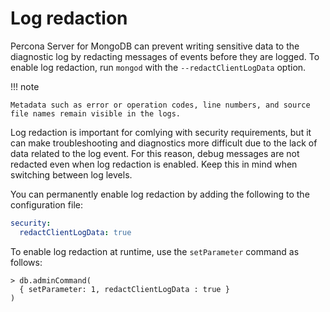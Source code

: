 # Log redaction

Percona Server for MongoDB can prevent writing sensitive data to the diagnostic log by redacting messages of events before they are logged.
To enable log redaction, run `mongod` with the `--redactClientLogData` option.

!!! note 

    Metadata such as error or operation codes, line numbers, and source file names remain visible in the logs.

Log redaction is important for comlying with security requirements,
but it can make troubleshooting and diagnostics more difficult
due to the lack of data related to the log event.
For this reason, debug messages are not redacted
even when log redaction is enabled.
Keep this in mind when switching between log levels.

You can permanently enable log redaction
by adding the following to the configuration file:

```yaml
security:
  redactClientLogData: true
```

To enable log redaction at runtime,
use the `setParameter` command as follows:

```{.javascript data-prompt=">"}
> db.adminCommand(
  { setParameter: 1, redactClientLogData : true }
)
```